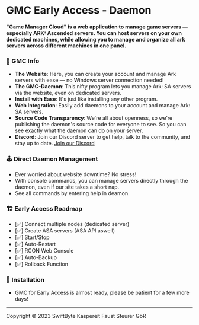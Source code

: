 # GMC Early Access - Daemon

**"Game Manager Cloud" is a web application to manage game servers — especially ARK: Ascended servers. You can host
servers on your own dedicated machines, while allowing you to manage and organize all ark servers across different
machines in one panel.**

### 👾 GMC Info

- **The Website**: Here, you can create your account and manage Ark servers with ease — no Windows server connection
  needed!
- **The GMC-Daemon**: This nifty program lets you manage Ark: SA servers via the website, even on dedicated servers.
- **Install with Ease**: It's just like installing any other program.
- **Web Integration**: Easily add daemons to your account and manage Ark: SA servers.
- **Source Code Transparency**: We're all about openness, so we're publishing the daemon's source code for everyone to
  see. So you can see exactly what the daemon can do on your server.
- **Discord**: Join our Discord server to get help, talk to the community, and stay up to
  date. [Join our Discord](https://discord.gg/vJBc3evNwP)

### 🕹️ Direct Daemon Management

- Ever worried about website downtime? No stress!
- With console commands, you can manage servers directly through the daemon, even if our site takes a short nap.
- See all commands by entering help in deamon.

### 🏗️ Early Access Roadmap

- [✅] Connect multiple nodes (dedicated server)
- [✅] Create ASA servers (ASA API aswell)
- [✅] Start/Stop
- [✅] Auto-Restart
- [✅] RCON Web Console
- [✅] Auto-Backup
- [✅] Rollback Function

### 📝 Installation

- GMC for Early Access is almost ready, please be patient for a few more days!

***
Copyright © 2023 SwiftByte Kaspereit Faust Steurer GbR